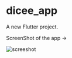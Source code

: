 # dicee_app

A new Flutter project.

ScreenShot of the app -> 

![screeshot](https://user-images.githubusercontent.com/96773454/205592868-fd3910f1-479c-4dfb-807a-141250c65030.jpg)
